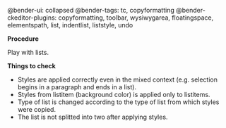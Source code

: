 @bender-ui: collapsed
@bender-tags: tc, copyformatting
@bender-ckeditor-plugins: copyformatting, toolbar, wysiwygarea, floatingspace, elementspath, list, indentlist, liststyle, undo

**Procedure**

Play with lists.

**Things to check**

* Styles are applied correctly even in the mixed context (e.g. selection begins in a paragraph and ends in a list).
* Styles from listitem (background color) is applied only to listitems.
* Type of list is changed according to the type of list from which styles were copied.
* The list is not splitted into two after applying styles.
